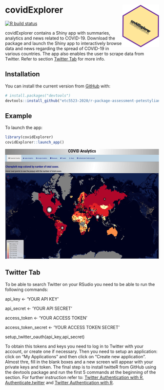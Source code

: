 
<!-- README.md is generated from README.Rmd. Please edit that file -->

# covidExplorer <img src='man/figures/logo.png' align="right" height="138.5" />

<!-- badges: start -->

[![R build
status](https://github.com/etc5523-2020/r-package-assessment-petestylianos/workflows/R-CMD-check/badge.svg)](https://github.com/etc5523-2020/r-package-assessment-petestylianos/actions)
<!-- badges: end -->

covidExplorer contains a Shiny app with summaries, analytics and news
related to COVID-19. Download the package and launch the Shiny app to
interactively browse data and news regarding the spread of COVID-19 in
various countries. The app also enables the user to scrape data from
Twitter. Refer to section [Twitter Tab](#tweet) for more info.

## Installation

You can install the current version from [GitHub](https://github.com/)
with:

``` r
# install.packages("devtools")
devtools::install_github("etc5523-2020/r-package-assessment-petestylianos")
```

## Example

To launch the app:

``` r
library(covidExplorer)
covidExplorer::launch_app()
```

<p>

<img src="man/figures/img.gif"/>

</p>

## Twitter Tab

To be able to search Twitter on your RSudio you need to be able to run
the following commands:

api\_key \<- ‘YOUR API KEY’

api\_secret \<- ‘YOUR API SECRET’

access\_token \<- ‘YOUR ACCESS TOKEN’

access\_token\_secret \<- ‘YOUR ACCESS TOKEN SECRET’

setup\_twitter\_oauth(api\_key,api\_secret)

To obtain this tokens and keys you need to log in to Twitter with your
account, or create one if necessary. Then you need to setup an
application: click on “My Applications” and then click on “Create new
application”. Almost thre, fill in the blank boxes and a new screen will
appear with your private keys and token. The final step is to install
twitteR from GitHub using the devtools package and run the first 5
commands at the beginning of the section. For further instruction refer
to: [Twitter Authentication with
R](%22http://thinktostart.com/twitter-authentification-with-r/%22),
[Authenticate.twitter](%22https://www.rdocumentation.org/packages/vosonSML/versions/0.29.10/topics/Authenticate.twitter%22)
and [Twitter Authentication with
R](%22https://www.r-bloggers.com/2016/01/twitter-authentication-with-r/%22).
